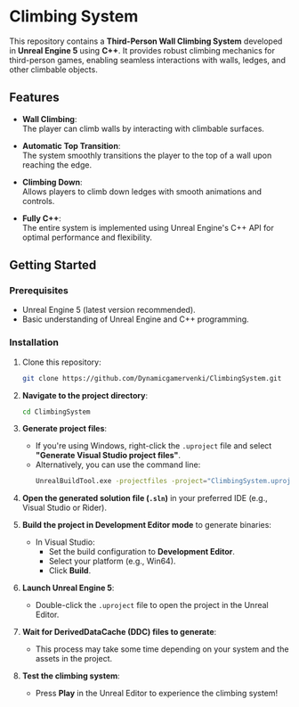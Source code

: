 # Climbing System  

This repository contains a **Third-Person Wall Climbing System** developed in **Unreal Engine 5** using **C++**. It provides robust climbing mechanics for third-person games, enabling seamless interactions with walls, ledges, and other climbable objects.  

## Features  

- **Wall Climbing**:  
  The player can climb walls by interacting with climbable surfaces.  

- **Automatic Top Transition**:  
  The system smoothly transitions the player to the top of a wall upon reaching the edge.  

- **Climbing Down**:  
  Allows players to climb down ledges with smooth animations and controls.  

- **Fully C++**:  
  The entire system is implemented using Unreal Engine's C++ API for optimal performance and flexibility.  

## Getting Started  

### Prerequisites  
- Unreal Engine 5 (latest version recommended).  
- Basic understanding of Unreal Engine and C++ programming.  

### Installation  
1. Clone this repository:  
   ```bash  
   git clone https://github.com/Dynamicgamervenki/ClimbingSystem.git
   
2. **Navigate to the project directory**:  
   ```bash  
   cd ClimbingSystem  
   ```  

3. **Generate project files**:  
   - If you're using Windows, right-click the `.uproject` file and select **"Generate Visual Studio project files"**.  
   - Alternatively, you can use the command line:  
     ```bash  
     UnrealBuildTool.exe -projectfiles -project="ClimbingSystem.uproject" -game -engine  
     ```  

4. **Open the generated solution file (`.sln`)** in your preferred IDE (e.g., Visual Studio or Rider).  

5. **Build the project in Development Editor mode** to generate binaries:  
   - In Visual Studio:  
     - Set the build configuration to **Development Editor**.  
     - Select your platform (e.g., Win64).  
     - Click **Build**.  

6. **Launch Unreal Engine 5**:  
   - Double-click the `.uproject` file to open the project in the Unreal Editor.  

7. **Wait for DerivedDataCache (DDC) files to generate**:  
   - This process may take some time depending on your system and the assets in the project.  

8. **Test the climbing system**:  
   - Press **Play** in the Unreal Editor to experience the climbing system!  

